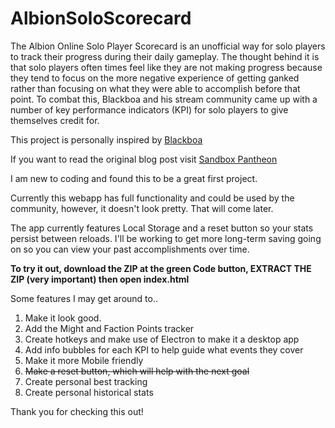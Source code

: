 # AlbionSoloScorecard

The Albion Online Solo Player Scorecard is an unofficial way for solo players to track their progress during their daily gameplay.  The thought behind it is that solo players often times feel like they are not making progress because they tend to focus on the more negative experience of getting ganked rather than focusing on what they were able to accomplish before that point.  To combat this, Blackboa and his stream community came up with a number of key performance indicators (KPI) for solo players to give themselves credit for.

This project is personally inspired by <a id="blackboatwitch" href="https://www.twitch.tv/blackboa" target="_blank">Blackboa</a>

If you want to read the original blog post visit <a id="sandboxpantheon" href="https://sandboxpantheon.com/f/albion-online-solo-player-scorecard-unofficial" target="_blank">Sandbox Pantheon</a>

I am new to coding and found this to be a great first project.

Currently this webapp has full functionality and could be used by the community, however, it doesn't look pretty. That will come later.

The app currently features Local Storage and a reset button so your stats persist between reloads. I'll be working to get more long-term saving going on so you can view your past accomplishments over time.

**To try it out, download the ZIP at the green Code button, EXTRACT THE ZIP (very important) then open index.html**

Some features I may get around to..
1.  Make it look good. 
2.  Add the Might and Faction Points tracker
3.  Create hotkeys and make use of Electron to make it a desktop app
4.  Add info bubbles for each KPI to help guide what events they cover
5.  Make it more Mobile friendly
6.  ~~Make a reset button, which will help with the next goal~~
7.  Create personal best tracking
8.  Create personal historical stats

Thank you for checking this out!
